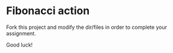 # Fibonacci action

Fork this project and modify the dir/files in order to complete your assignment.

Good luck!